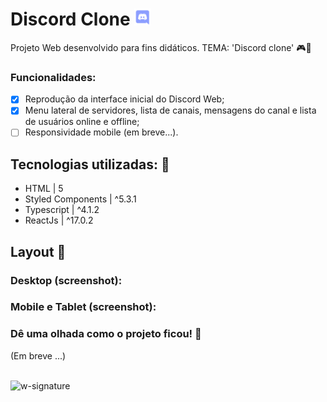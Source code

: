 # Discord Clone <img src='https://github.com/jfernandesdev/discord-clone/blob/326b600b7372dcfcb85920512ed696a479967c0e/public/favicon.png' width='27px' />

Projeto Web desenvolvido para fins didáticos. TEMA: 'Discord clone' 🎮💬

### Funcionalidades:

- [x] Reprodução da interface inicial do Discord Web;
- [x] Menu lateral de servidores, lista de canais, mensagens do canal e lista de usuários online e offline;
- [ ] Responsividade mobile (em breve...).

## Tecnologias utilizadas: 🚀

- HTML | 5
- Styled Components | ^5.3.1
- Typescript | ^4.1.2
- ReactJs | ^17.0.2

## Layout 🤩

### Desktop (screenshot):

### Mobile e Tablet (screenshot):

### Dê uma olhada como o projeto ficou! 👀

(Em breve ...)

<br>

<img src="https://i.ibb.co/n1SbQZw/w-signature.png" alt="w-signature" border="0" width='300px' />
